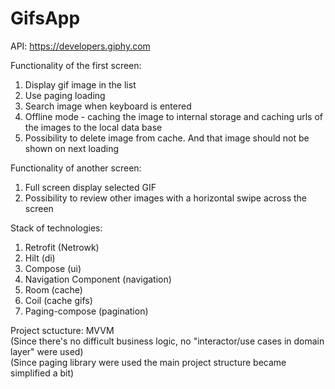 # GifsApp

API: https://developers.giphy.com </br>

Functionality of the first screen:
1. Display gif image in the list
2. Use paging loading 
3. Search image when keyboard is entered
4. Offline mode - caching the image to internal storage and caching urls of the images to the local data base
5. Possibility to delete image from cache. And that image should not be shown on next loading </br>

Functionality of another screen:
1. Full screen display selected GIF
2. Possibility to review other images with a horizontal swipe across the screen

Stack of technologies:
1. Retrofit (Netrowk)
2. Hilt (di)
3. Compose (ui)
4. Navigation Component (navigation)
5. Room (cache)
6. Coil (cache gifs)
7. Paging-compose (pagination)

Project sctucture: 
MVVM</br>
(Since there's no difficult business logic, no "interactor/use cases in domain layer" were used)</br>
(Since paging library were used the main project structure became simplified a bit)
